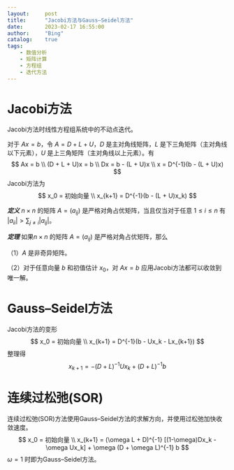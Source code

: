 ```yaml
---
layout:     post
title:      "Jacobi方法与Gauss–Seidel方法"
date:       2023-02-17 16:55:00
author:     "Bing"
catalog:    true
tags:
    - 数值分析
    - 矩阵计算
    - 方程组
    - 迭代方法
---
```


# Jacobi方法
Jacobi方法时线性方程组系统中的不动点迭代。

对于 $Ax = b$，令 $A = D + L + U$，$D$ 是主对角线矩阵，$L$ 是下三角矩阵（主对角线以下元素），$U$ 是上三角矩阵（主对角线以上元素）。有
$$
    Ax = b \\
    (D + L + U)x = b \\
    Dx = b - (L + U)x \\
    x = D^{-1}(b - (L + U)x)
$$
Jacobi方法为
$$
    x_0 = 初始向量 \\
    x_{k+1} = D^{-1}(b - (L + U)x_k)
$$

***定义***
$n \times n$ 的矩阵 $A = (a_{ij})$ 是严格对角占优矩阵，当且仅当对于任意 $1 \leq i \leq n$ 有 $|a_{ii}| > \sum_{j \neq i}|a_{ij}|$。

***定理***
如果$n \times n$ 的矩阵 $A = (a_{ij})$ 是严格对角占优矩阵，那么

（1）$A$ 是非奇异矩阵。

（2）对于任意向量 $b$ 和初值估计 $x_0$，对 $Ax = b$ 应用Jacobi方法都可以收敛到唯一解。

# Gauss–Seidel方法
Jacobi方法的变形
$$
    x_0 = 初始向量 \\
    x_{k+1} = D^{-1}(b - Ux_k - Lx_{k+1})
$$
整理得
$$
    x_{k+1} = -(D + L)^{-1} Ux_k + (D + L)^{-1}b
$$

# 连续过松弛(SOR)
连续过松弛(SOR)方法使用Gauss–Seidel方法的求解方向，并使用过松弛加快收敛速度。
$$
    x_0 = 初始向量 \\
    x_{k+1} = (\omega L + D)^{-1} [(1-\omega)Dx_k - \omega Ux_k] + \omega (D + \omega L)^{-1} b
$$
$\omega = 1$ 时即为Gauss–Seidel方法。